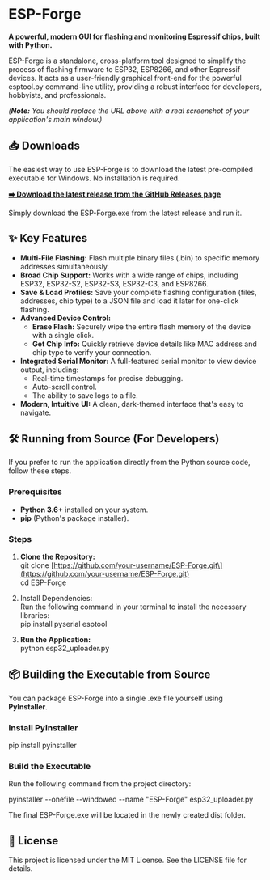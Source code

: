# **ESP-Forge**

**A powerful, modern GUI for flashing and monitoring Espressif chips, built with Python.**

ESP-Forge is a standalone, cross-platform tool designed to simplify the process of flashing firmware to ESP32, ESP8266, and other Espressif devices. It acts as a user-friendly graphical front-end for the powerful esptool.py command-line utility, providing a robust interface for developers, hobbyists, and professionals.

*(**Note:** You should replace the URL above with a real screenshot of your application's main window.)*

## **📥 Downloads**

The easiest way to use ESP-Forge is to download the latest pre-compiled executable for Windows. No installation is required.

[**➡️ Download the latest release from the GitHub Releases page**](https://www.google.com/search?q=https://github.com/your-username/ESP-Forge/releases)

Simply download the ESP-Forge.exe from the latest release and run it.

## **✨ Key Features**

* **Multi-File Flashing:** Flash multiple binary files (.bin) to specific memory addresses simultaneously.  
* **Broad Chip Support:** Works with a wide range of chips, including ESP32, ESP32-S2, ESP32-S3, ESP32-C3, and ESP8266.  
* **Save & Load Profiles:** Save your complete flashing configuration (files, addresses, chip type) to a JSON file and load it later for one-click flashing.  
* **Advanced Device Control:**  
  * **Erase Flash:** Securely wipe the entire flash memory of the device with a single click.  
  * **Get Chip Info:** Quickly retrieve device details like MAC address and chip type to verify your connection.  
* **Integrated Serial Monitor:** A full-featured serial monitor to view device output, including:  
  * Real-time timestamps for precise debugging.  
  * Auto-scroll control.  
  * The ability to save logs to a file.  
* **Modern, Intuitive UI:** A clean, dark-themed interface that's easy to navigate.

## **🛠️ Running from Source (For Developers)**

If you prefer to run the application directly from the Python source code, follow these steps.

### **Prerequisites**

* **Python 3.6+** installed on your system.  
* **pip** (Python's package installer).

### **Steps**

1. **Clone the Repository:**  
   git clone \[https://github.com/your-username/ESP-Forge.git\](https://github.com/your-username/ESP-Forge.git)  
   cd ESP-Forge

2. Install Dependencies:  
   Run the following command in your terminal to install the necessary libraries:  
   pip install pyserial esptool

3. **Run the Application:**  
   python esp32\_uploader.py

## **📦 Building the Executable from Source**

You can package ESP-Forge into a single .exe file yourself using **PyInstaller**.

### **Install PyInstaller**

pip install pyinstaller

### **Build the Executable**

Run the following command from the project directory:

pyinstaller \--onefile \--windowed \--name "ESP-Forge" esp32\_uploader.py

The final ESP-Forge.exe will be located in the newly created dist folder.

## **📄 License**

This project is licensed under the MIT License. See the LICENSE file for details.